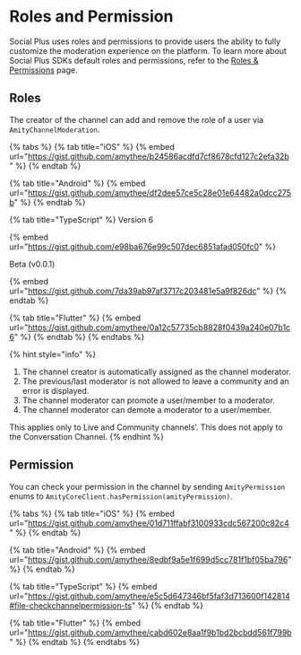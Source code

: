 # Roles and Permission

Social Plus uses roles and permissions to provide users the ability to fully customize the moderation experience on the platform. To learn more about Social Plus SDKs default roles and permissions, refer to the [Roles & Permissions](../../core-concepts/user/user-permission.md) page.

## Roles

The creator of the channel can add and remove the role of a user via `AmityChannelModeration`.

{% tabs %}
{% tab title="iOS" %}
{% embed url="https://gist.github.com/amythee/b24586acdfd7cf8678cfd127c2efa32b" %}
{% endtab %}

{% tab title="Android" %}
{% embed url="https://gist.github.com/amythee/df2dee57ce5c28e01e64482a0dcc275b" %}
{% endtab %}

{% tab title="TypeScript" %}
Version 6

{% embed url="https://gist.github.com/e98ba676e99c507dec6851afad050fc0" %}

Beta (v0.0.1)

{% embed url="https://gist.github.com/7da39ab97af3717c203481e5a9f826dc" %}
{% endtab %}

{% tab title="Flutter" %}
{% embed url="https://gist.github.com/amythee/0a12c57735cb8828f0439a240e07b1c6" %}
{% endtab %}
{% endtabs %}

{% hint style="info" %}
1. The channel creator is automatically assigned as the channel moderator.
2. The previous/last moderator is not allowed to leave a community and an error is displayed.
3. The channel moderator can promote a user/member to a moderator.
4. The channel moderator can demote a moderator to a user/member.

This applies only to Live and Community channels’. This does not apply to the Conversation Channel.
{% endhint %}

## Permission

You can check your permission in the channel by sending `AmityPermission` enums to `AmityCoreClient.hasPermission(amityPermission)`.

{% tabs %}
{% tab title="iOS" %}
{% embed url="https://gist.github.com/amythee/01d711ffabf3100933cdc567200c82c4" %}
{% endtab %}

{% tab title="Android" %}
{% embed url="https://gist.github.com/amythee/8edbf9a5e1f699d5cc781f1bf05ba796" %}
{% endtab %}

{% tab title="TypeScript" %}
{% embed url="https://gist.github.com/amythee/e5c5d647346bf5faf3d713600f142814#file-checkchannelpermission-ts" %}
{% endtab %}

{% tab title="Flutter" %}
{% embed url="https://gist.github.com/amythee/cabd602e8aa1f9b1bd2bcbdd561f799b" %}
{% endtab %}
{% endtabs %}
